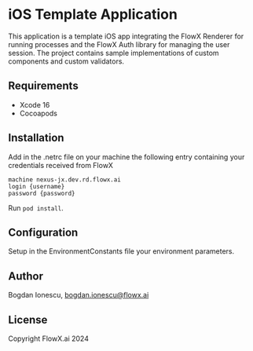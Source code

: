 # iOS Template Application

This application is a template iOS app integrating the FlowX Renderer for running processes and the FlowX Auth library for managing the user session.
The project contains sample implementations of custom components and custom validators. 

## Requirements

- Xcode 16
- Cocoapods 

## Installation

Add in the .netrc file on your machine the following entry containing your credentials received from FlowX

```
machine nexus-jx.dev.rd.flowx.ai
login {username}
password {password}
```

Run `pod install`.

## Configuration

Setup in the EnvironmentConstants file your environment parameters.

## Author

Bogdan Ionescu, bogdan.ionescu@flowx.ai

## License

Copyright FlowX.ai 2024
